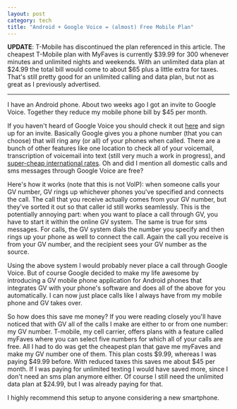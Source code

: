 ```yaml
---
layout: post
category: tech
title: "Android + Google Voice = (almost) Free Mobile Plan"
---
```


**UPDATE**: T-Mobile has discontinued the plan referenced in this article. The cheapest T-Mobile plan
with MyFaves is currently $39.99 for 300 whenever minutes and unlimited nights and weekends. With
an unlimited data plan at $24.99 the total bill would come to about $65 plus a little extra for taxes.
That's still pretty good for an unlimited calling and data plan, but not as great as I previously advertised.

***

I have an Android phone. About two weeks ago I got an invite to Google Voice. Together they reduce
my mobile phone bill by $45 per month.

If you haven't heard of Google Voice you should check it out
<a href="http://www.google.com/googlevoice/about.html" target="_blank">here</a> and sign up for
an invite. Basically Google gives you a phone number (that you can choose) that will ring any
(or all) of your phones when called. There are a bunch of other features like one location to check
all of your voicemail, transcription of voicemail into text (still very much a work in progress),
and <a href="http://www.google.com/support/voice/bin/answer.py?answer=141925" target="_blank">super-cheap
international rates</a>. Oh and did I mention all domestic calls and sms messages through Google
Voice are free?

Here's how it works (note that this is not VoIP): when someone calls your GV number, GV rings up whichever phones you've
specified and connects the call. The call that you receive actually comes from your GV number,
but they've sorted it out so that caller id still works seamlessly. This is the potentially annoying
part: when you want to place a call through GV, you have to start it within the online GV system.
The same is true for sms messages. For calls, the GV system dials the number you specify and then
rings up your phone as well to connect the call. Again the call you receive is from your GV number,
and the recipient sees your GV number as the source.

Using the above system I would probably never place a call through Google Voice. But of course Google
decided to make my life awesome by introducing a GV mobile phone application for Android phones
that integrates GV with your phone's software and does all of the above for you automatically. I
can now just place calls like I always have from my mobile phone and GV takes over.

So how does this save me money? If you were reading closely you'll have noticed that with GV all
of the calls I make are either to or from one number: my GV number. T-mobile, my cell carrier, offers
plans with a feature called myFaves where you can select five numbers for which all of your calls are
free. All I had to do was get the cheapest plan that gave me myFaves and make my GV number one of them.
This plan costs $9.99, whereas I was paying $49.99 before. With reduced taxes this saves me about $45
per month. If I was paying for unlimited texting I would have saved more, since I don't need an sms plan
anymore either. Of course I still need the unlimited data plan at $24.99, but I was already paying for that.

I highly recommend this setup to anyone considering a new smartphone.
